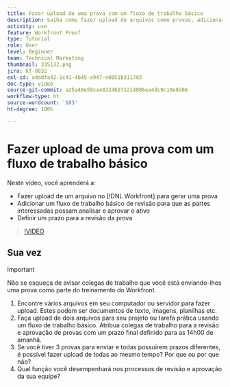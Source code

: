 ```yaml
---
title: Fazer upload de uma prova com um fluxo de trabalho básico
description: Saiba como fazer upload de arquivos como provas, adicionar um fluxo de trabalho básico de revisão e aprovação de provas para partes interessadas e definir prazos para a revisão de provas no [!DNL Workfront].
activity: use
feature: Workfront Proof
type: Tutorial
role: User
level: Beginner
team: Technical Marketing
thumbnail: 335132.png
jira: KT-8832
exl-id: adadfa42-1c41-4b45-a947-e0851b3117d3
doc-type: video
source-git-commit: a25a49e59ca483246271214886ea4dc9c10e8d66
workflow-type: ht
source-wordcount: '183'
ht-degree: 100%

---
```


# Fazer upload de uma prova com um fluxo de trabalho básico

Neste vídeo, você aprenderá a:

* Fazer upload de um arquivo no [!DNL Workfront] para gerar uma prova
* Adicionar um fluxo de trabalho básico de revisão para que as partes interessadas possam analisar e aprovar o ativo
* Definir um prazo para a revisão da prova

>[!VIDEO](https://video.tv.adobe.com/v/335132/?quality=12&learn=on)

## Sua vez

>[!IMPORTANT]
>
>Não se esqueça de avisar colegas de trabalho que você está enviando-lhes uma prova como parte do treinamento do Workfront.


1. Encontre vários arquivos em seu computador ou servidor para fazer upload. Estes podem ser documentos de texto, imagens, planilhas etc.
1. Faça upload de dois arquivos para seu projeto ou tarefa prática usando um fluxo de trabalho básico. Atribua colegas de trabalho para a revisão e aprovação de provas com um prazo final definido para as 14h00 de amanhã.
1. Se você tiver 3 provas para enviar e todas possuirem prazos diferentes, é possível fazer upload de todas ao mesmo tempo? Por que ou por que não?
1. Qual função você desempenhará nos processos de revisão e aprovação da sua equipe?

<!--
## Learn more
* Supported proofing file types
* Configure a proof
-->

<!--
## Guides
* Plan a basic workflow worksheet
* Upload proofs in Workfront
-->
